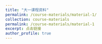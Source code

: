 ```yaml
---
title: "大一课程资料"
permalink: /course-materials/material-1/
collection: course-materials
permalink: /course-materials/material-1
excerpt: 点击链接
author_profile: true
---
```

